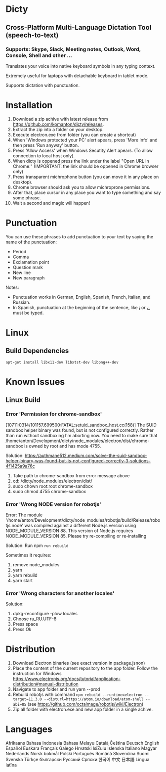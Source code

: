 # Dicty
## Cross-Platform Multi-Language Dictation Tool (speech-to-text)

### Supports: Skype, Slack, Meeting notes, Outlook, Word, Console, Shell and other ...

Translates your voice into native keyboard symbols in any typing context.

Extremely useful for laptops with detachable keyboard in tablet mode.

Supports dictation with punctuation.

# Installation
1. Download a zip achive with latest release from https://github.com/komanton/dicty/releases.
2. Extract the zip into a folder on your desktop.
3. Execute electron.exe from folder (you can create a shortcut)
4. When 'Windows protected your PC' alert apears, press 'More Info' and then press 'Run anyway' button.
6. Press 'Allow Access' when Windows Secutity Alert apears. (To allow connection to local host only).
7. When dicty is oppened press the link under the label "Open URL in Chrome:"
(IMPORTANT: the link should be oppened in Chrome browser only)
8. Press transparent michrophone button (you can move it in any place on desktop).
9. Chrome browser should ask you to allow michroprone permissions.
10. After that, place cursor in any place you want to type something and say some phrase.
11. Wait a second and magic will happen!

# Punctuation
You can use these phrases to add punctuation to your text by saying the name of the punctuation:
* Period
* Comma
* Exclamation point
* Question mark
* New line
* New paragraph

Notes:
- Punctuation works in German, English, Spanish, French, Italian, and Russian.
- In Spanish, punctuation at the beginning of the sentence, like ¡ or ¿, must be typed. 

# Linux
## Build Dependencies

`apt-get install libx11-dev libxtst-dev libpng++-dev`

# Known Issues
## Linux Build

### Error 'Permission for chrome-sandbox'
[10711:0314/101157.699500:FATAL:setuid_sandbox_host.cc(158)] The SUID sandbox helper binary was found, but is not configured correctly. Rather than run without sandboxing I'm aborting now. You need to make sure that /home/anton/Development/dicty/node_modules/electron/dist/chrome-sandbox is owned by root and has mode 4755.

Solution: https://authmane512.medium.com/solve-the-suid-sandbox-helper-binary-was-found-but-is-not-configured-correctly-3-solutions-4f1425a9a76c

1. Take path to chrome-sandbox from error message above
2. cd: /dicty/node_modules/electron/dist/
3. sudo chown root:root chrome-sandbox
4. sudo chmod 4755 chrome-sandbox

### Error 'Wrong NODE version for robotjs'
Error: The module '/home/anton/Development/dicty/node_modules/robotjs/build/Release/robotjs.node'
was compiled against a different Node.js version using
NODE_MODULE_VERSION 88. This version of Node.js requires
NODE_MODULE_VERSION 85. Please try re-compiling or re-installing

Solution: Run npm `run rebuild`

Sometimes it requires:
1. remove node_modules
2. yarn
3. yarn rebuild
4. yarn start


### Error 'Wrong characters for another locales'
Solution:
1. dpkg-reconfigure -plow locales
2. Choose ru_RU.UTF-8
3. Press space
4. Press Ok

# Distribution
1. Download Electron binaries (see exact version in package.jsnon)
2. Place the content of the current repository to the app folder. Follow the instruction for Windows https://www.electronjs.org/docs/tutorial/application-distribution#manual-distribution
4. Navigate to app folder and run yarn --prod
5. Rebuild robotjs with command `npm rebuild --runtime=electron --target=11.3.0 --disturl=https://atom.io/download/atom-shell --abi=85` (see https://github.com/octalmage/robotjs/wiki/Electron)
6. Zip all folder with electron.exe and new app folder in a single achive.

# Languages
 Afrikaans
 Bahasa Indonesia
 Bahasa Melayu
 Català
 Čeština
 Deutsch
 English
 Español
 Euskara
 Français
 Galego
 Hrvatski
 IsiZulu
 Íslenska
 Italiano
 Magyar
 Nederlands
 Norsk bokmål
 Polski
 Português
 Română
 Slovenčina
 Suomi
 Svenska
 Türkçe
 български
 Pусский
 Српски
 한국어
 中文
 日本語
 Lingua latīna
